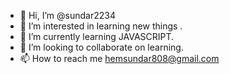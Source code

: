 - 👋 Hi, I’m @sundar2234
- 👀 I’m interested in learning new things .
- 🌱 I’m currently learning JAVASCRIPT.
- 💞️ I’m looking to collaborate on learning.
- 📫 How to reach me hemsundar808@gmail.com
